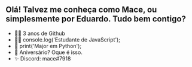 ## Olá! Talvez me conheça como Mace, ou simplesmente por Eduardo. Tudo bem contigo?

- 🐱‍👤 3 anos de Github
- 🐱‍💻 console.log('Estudante de JavaScript');
- 🐍 print('Major em Python');
- 🎉 Aniversário? Oque é isso.
- ✨ Discord: mace#7918
